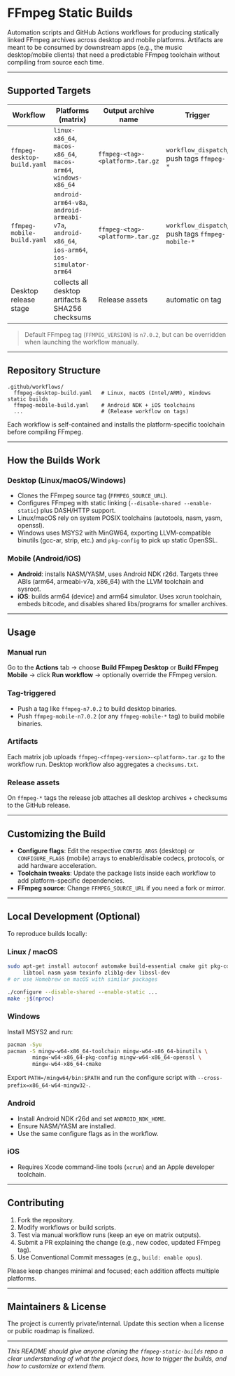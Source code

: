 # FFmpeg Static Builds

Automation scripts and GitHub Actions workflows for producing statically linked FFmpeg archives across desktop and mobile platforms.
Artifacts are meant to be consumed by downstream apps (e.g., the music desktop/mobile clients) that need a predictable FFmpeg toolchain without compiling from source each time.

---

## Supported Targets

| Workflow                    | Platforms (matrix)                                                                               | Output archive name              | Trigger                                          |
| --------------------------- | ------------------------------------------------------------------------------------------------ | -------------------------------- | ------------------------------------------------ |
| `ffmpeg-desktop-build.yaml` | `linux-x86_64`, `macos-x86_64`, `macos-arm64`, `windows-x86_64`                                  | `ffmpeg-<tag>-<platform>.tar.gz` | `workflow_dispatch`, push tags `ffmpeg-*`        |
| `ffmpeg-mobile-build.yaml`  | `android-arm64-v8a`, `android-armeabi-v7a`, `android-x86_64`, `ios-arm64`, `ios-simulator-arm64` | `ffmpeg-<tag>-<platform>.tar.gz` | `workflow_dispatch`, push tags `ffmpeg-mobile-*` |
| Desktop release stage       | collects all desktop artifacts & SHA256 checksums                                                | Release assets                   | automatic on tag                                 |

> Default FFmpeg tag (`FFMPEG_VERSION`) is `n7.0.2`, but can be overridden when launching the workflow manually.

---

## Repository Structure

```
.github/workflows/
  ffmpeg-desktop-build.yaml   # Linux, macOS (Intel/ARM), Windows static builds
  ffmpeg-mobile-build.yaml    # Android NDK + iOS toolchains
  ...                         # (Release workflow on tags)
```

Each workflow is self-contained and installs the platform-specific toolchain before compiling FFmpeg.

---

## How the Builds Work

### Desktop (Linux/macOS/Windows)

* Clones the FFmpeg source tag (`FFMPEG_SOURCE_URL`).
* Configures FFmpeg with static linking (`--disable-shared --enable-static`) plus DASH/HTTP support.
* Linux/macOS rely on system POSIX toolchains (autotools, nasm, yasm, openssl).
* Windows uses MSYS2 with MinGW64, exporting LLVM-compatible binutils (gcc-ar, strip, etc.) and `pkg-config` to pick up static OpenSSL.

### Mobile (Android/iOS)

* **Android**: installs NASM/YASM, uses Android NDK r26d. Targets three ABIs (arm64, armeabi-v7a, x86_64) with the LLVM toolchain and sysroot.
* **iOS**: builds arm64 (device) and arm64 simulator. Uses xcrun toolchain, embeds bitcode, and disables shared libs/programs for smaller archives.

---

## Usage

### Manual run

Go to the **Actions** tab → choose **Build FFmpeg Desktop** or **Build FFmpeg Mobile** → click **Run workflow** → optionally override the FFmpeg version.

### Tag-triggered

* Push a tag like `ffmpeg-n7.0.2` to build desktop binaries.
* Push `ffmpeg-mobile-n7.0.2` (or any `ffmpeg-mobile-*` tag) to build mobile binaries.

### Artifacts

Each matrix job uploads `ffmpeg-<ffmpeg-version>-<platform>.tar.gz` to the workflow run.
Desktop workflow also aggregates a `checksums.txt`.

### Release assets

On `ffmpeg-*` tags the release job attaches all desktop archives + checksums to the GitHub release.

---

## Customizing the Build

* **Configure flags**: Edit the respective `CONFIG_ARGS` (desktop) or `CONFIGURE_FLAGS` (mobile) arrays to enable/disable codecs, protocols, or add hardware acceleration.
* **Toolchain tweaks**: Update the package lists inside each workflow to add platform-specific dependencies.
* **FFmpeg source**: Change `FFMPEG_SOURCE_URL` if you need a fork or mirror.

---

## Local Development (Optional)

To reproduce builds locally:

### Linux / macOS

```bash
sudo apt-get install autoconf automake build-essential cmake git pkg-config \
     libtool nasm yasm texinfo zlib1g-dev libssl-dev
# or use Homebrew on macOS with similar packages

./configure --disable-shared --enable-static ...
make -j$(nproc)
```

### Windows

Install MSYS2 and run:

```bash
pacman -Syu
pacman -S mingw-w64-x86_64-toolchain mingw-w64-x86_64-binutils \
        mingw-w64-x86_64-pkg-config mingw-w64-x86_64-openssl \
        mingw-w64-x86_64-cmake
```

Export `PATH=/mingw64/bin:$PATH` and run the configure script with `--cross-prefix=x86_64-w64-mingw32-`.

### Android

* Install Android NDK r26d and set `ANDROID_NDK_HOME`.
* Ensure NASM/YASM are installed.
* Use the same configure flags as in the workflow.

### iOS

* Requires Xcode command-line tools (`xcrun`) and an Apple developer toolchain.

---

## Contributing

1. Fork the repository.
2. Modify workflows or build scripts.
3. Test via manual workflow runs (keep an eye on matrix outputs).
4. Submit a PR explaining the change (e.g., new codec, updated FFmpeg tag).
5. Use Conventional Commit messages (e.g., `build: enable opus`).

Please keep changes minimal and focused; each addition affects multiple platforms.

---

## Maintainers & License

The project is currently private/internal. Update this section when a license or public roadmap is finalized.

---

*This README should give anyone cloning the `ffmpeg-static-builds` repo a clear understanding of what the project does, how to trigger the builds, and how to customize or extend them.*
